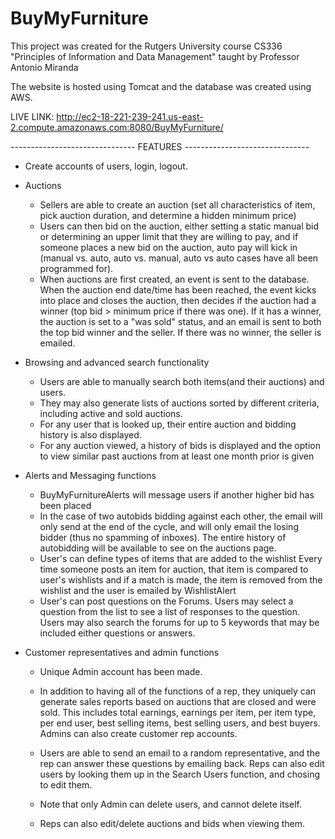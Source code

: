 # BuyMyFurniture

This project was created for the Rutgers University
course CS336 "Principles of Information and Data 
Management" taught by Professor Antonio Miranda

The website is hosted using Tomcat and the database
was created using AWS.

LIVE LINK:
http://ec2-18-221-239-241.us-east-2.compute.amazonaws.com:8080/BuyMyFurniture/


------------------------------- FEATURES -------------------------------
- Create accounts of users, login, logout.

- Auctions
	- Sellers are able to create an auction (set all characteristics of item, pick auction
		duration, and determine a hidden minimum price)
	- Users can then bid on the auction, either setting a static manual bid or determining
		an upper limit that they are willing to pay, and if someone places a new bid on the
		auction, auto pay will kick in (manual vs. auto, auto vs. manual, auto vs auto cases
		have all been programmed for). 
	- When auctions are first created, an event is sent to the database. When the 
		auction end date/time has been reached, the event kicks into place and closes
		the auction, then decides if the auction had a winner (top bid > minimum price
		if there was one). If it has a winner, the auction is set to a "was sold" status, and an
		email is sent to both the top bid winner and the seller.
		If there was no winner, the seller is emailed.

- Browsing and advanced search functionality
	- Users are able to manually search both items(and their auctions) and users.
	- They may also generate lists of auctions sorted by different criteria, including
		active and sold auctions.
	- For any user that is looked up, their entire auction and bidding history is also displayed.
	- For any auction viewed, a history of bids is displayed and the option to view similar
		past auctions from at least one month prior is given 

- Alerts and Messaging functions
	- BuyMyFurnitureAlerts will message users if another higher bid has been placed
	- In the case of two autobids bidding against each other, the email will only send
		at the end of the cycle, and will only email the losing bidder (thus no spamming
		of inboxes). The entire history of autobidding will be available to see on the 
		auctions page.
	- User's can define types of items that are added to the wishlist
		Every time someone posts an item for auction, that item is compared
		to user's wishlists and if a match is made, the item is removed from the 
		wishlist and the user is emailed by WishlistAlert
	- User's can post questions on the Forums. Users may select a question from
		the list to see a list of responses to the question.
		Users may also search the forums for up to 5 keywords that may be 
		included either questions or answers.


- Customer representatives and admin functions
	- Unique Admin account has been made. 
	- In addition to having all of the functions of a rep, they uniquely can generate sales 
		reports based on auctions that are closed and were sold. This includes total 
		earnings, earnings per item, per item type, per end user, best selling items, 
		best selling users, and best buyers. Admins can also create customer rep accounts.

	- Users are able to send an email to a random representative, and the 
		rep can answer these questions by emailing back. Reps can also
		edit users by looking them up in the Search Users function, and chosing to edit them. 
	- Note that only Admin can delete users, and cannot delete itself.
	- Reps can also edit/delete auctions and bids when viewing them.
